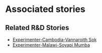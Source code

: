 # Associated stories

<!-- !!DO NOT REMOVE!! start autogenerated hyperlinks -->
## Related R&D Stories
- [Experimenter\-Cambodia\-Vannaroith Sok](/stories/?doc=Vannaroith%20Cambodia1-en-US)
- [Experimenter\-Malawi\-Soyapi Mumba](/stories/?doc=Soyapi_LQ-en-US)
<!-- !!DO NOT REMOVE!! end autogenerated hyperlinks -->
